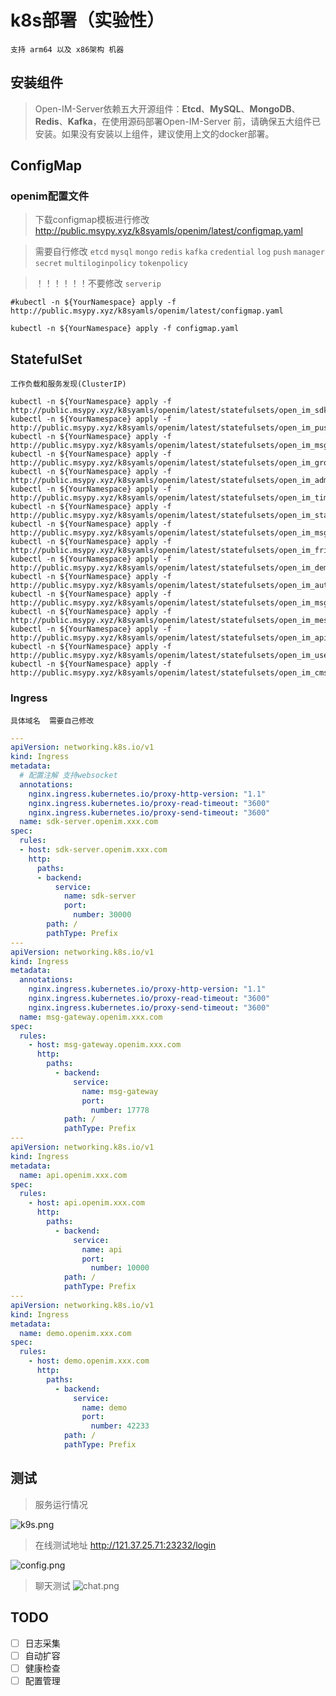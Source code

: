# k8s部署（实验性）
    支持 arm64 以及 x86架构 机器

## 安装组件

> Open-IM-Server依赖五大开源组件：**Etcd**、**MySQL**、**MongoDB**、**Redis**、**Kafka**，在使用源码部署Open-IM-Server 前，请确保五大组件已安装。如果没有安装以上组件，建议使用上文的docker部署。

## ConfigMap
### openim配置文件
> 下载configmap模板进行修改 http://public.msypy.xyz/k8syamls/openim/latest/configmap.yaml

> 需要自行修改 `etcd`  `mysql` `mongo` `redis` `kafka` `credential` `log` `push` `manager` `secret` `multiloginpolicy` `tokenpolicy`

> ！！！！！！不要修改 `serverip`

```shell
#kubectl -n ${YourNamespace} apply -f http://public.msypy.xyz/k8syamls/openim/latest/configmap.yaml

kubectl -n ${YourNamespace} apply -f configmap.yaml
```
## StatefulSet
    工作负载和服务发现(ClusterIP)
```shell
kubectl -n ${YourNamespace} apply -f http://public.msypy.xyz/k8syamls/openim/latest/statefulsets/open_im_sdk_server.yaml
kubectl -n ${YourNamespace} apply -f http://public.msypy.xyz/k8syamls/openim/latest/statefulsets/open_im_push.yaml
kubectl -n ${YourNamespace} apply -f http://public.msypy.xyz/k8syamls/openim/latest/statefulsets/open_im_msg_transfer.yaml
kubectl -n ${YourNamespace} apply -f http://public.msypy.xyz/k8syamls/openim/latest/statefulsets/open_im_group.yaml
kubectl -n ${YourNamespace} apply -f http://public.msypy.xyz/k8syamls/openim/latest/statefulsets/open_im_admin_cms.yaml
kubectl -n ${YourNamespace} apply -f http://public.msypy.xyz/k8syamls/openim/latest/statefulsets/open_im_timer_task.yaml
kubectl -n ${YourNamespace} apply -f http://public.msypy.xyz/k8syamls/openim/latest/statefulsets/open_im_statistics.yaml
kubectl -n ${YourNamespace} apply -f http://public.msypy.xyz/k8syamls/openim/latest/statefulsets/open_im_msg.yaml
kubectl -n ${YourNamespace} apply -f http://public.msypy.xyz/k8syamls/openim/latest/statefulsets/open_im_friend.yaml
kubectl -n ${YourNamespace} apply -f http://public.msypy.xyz/k8syamls/openim/latest/statefulsets/open_im_demo.yaml
kubectl -n ${YourNamespace} apply -f http://public.msypy.xyz/k8syamls/openim/latest/statefulsets/open_im_auth.yaml
kubectl -n ${YourNamespace} apply -f http://public.msypy.xyz/k8syamls/openim/latest/statefulsets/open_im_msg_gateway.yaml
kubectl -n ${YourNamespace} apply -f http://public.msypy.xyz/k8syamls/openim/latest/statefulsets/open_im_message_cms.yaml
kubectl -n ${YourNamespace} apply -f http://public.msypy.xyz/k8syamls/openim/latest/statefulsets/open_im_api.yaml
kubectl -n ${YourNamespace} apply -f http://public.msypy.xyz/k8syamls/openim/latest/statefulsets/open_im_user.yaml
kubectl -n ${YourNamespace} apply -f http://public.msypy.xyz/k8syamls/openim/latest/statefulsets/open_im_cms_api.yaml
```

### Ingress
    具体域名  需要自己修改
```yaml
---
apiVersion: networking.k8s.io/v1
kind: Ingress
metadata:
  # 配置注解 支持websocket
  annotations:
    nginx.ingress.kubernetes.io/proxy-http-version: "1.1"
    nginx.ingress.kubernetes.io/proxy-read-timeout: "3600"
    nginx.ingress.kubernetes.io/proxy-send-timeout: "3600"
  name: sdk-server.openim.xxx.com
spec:
  rules:
  - host: sdk-server.openim.xxx.com
    http:
      paths:
      - backend:
          service:
            name: sdk-server
            port:
              number: 30000
        path: /
        pathType: Prefix
---
apiVersion: networking.k8s.io/v1
kind: Ingress
metadata:
  annotations:
    nginx.ingress.kubernetes.io/proxy-http-version: "1.1"
    nginx.ingress.kubernetes.io/proxy-read-timeout: "3600"
    nginx.ingress.kubernetes.io/proxy-send-timeout: "3600"
  name: msg-gateway.openim.xxx.com
spec:
  rules:
    - host: msg-gateway.openim.xxx.com
      http:
        paths:
          - backend:
              service:
                name: msg-gateway
                port:
                  number: 17778
            path: /
            pathType: Prefix
---
apiVersion: networking.k8s.io/v1
kind: Ingress
metadata:
  name: api.openim.xxx.com
spec:
  rules:
    - host: api.openim.xxx.com
      http:
        paths:
          - backend:
              service:
                name: api
                port:
                  number: 10000
            path: /
            pathType: Prefix
---
apiVersion: networking.k8s.io/v1
kind: Ingress
metadata:
  name: demo.openim.xxx.com
spec:
  rules:
    - host: demo.openim.xxx.com
      http:
        paths:
          - backend:
              service:
                name: demo
                port:
                  number: 42233
            path: /
            pathType: Prefix

```

## 测试
> 服务运行情况

![k9s.png](http://public.msypy.xyz/k8syamls/openim/latest/examples/k9s.png)

> 在线测试地址 http://121.37.25.71:23232/login

![config.png](http://public.msypy.xyz/k8syamls/openim/latest/examples/config.png)

> 聊天测试
![chat.png](http://public.msypy.xyz/k8syamls/openim/latest/examples/chat.png)

## TODO
- [ ] 日志采集
- [ ] 自动扩容
- [ ] 健康检查
- [ ] 配置管理 
